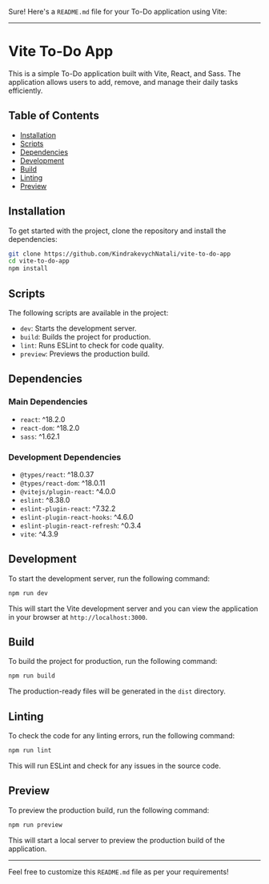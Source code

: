 Sure! Here's a `README.md` file for your To-Do application using Vite:

---

# Vite To-Do App

This is a simple To-Do application built with Vite, React, and Sass. The application allows users to add, remove, and manage their daily tasks efficiently.

## Table of Contents
- [Installation](#installation)
- [Scripts](#scripts)
- [Dependencies](#dependencies)
- [Development](#development)
- [Build](#build)
- [Linting](#linting)
- [Preview](#preview)

## Installation

To get started with the project, clone the repository and install the dependencies:

```bash
git clone https://github.com/KindrakevychNatali/vite-to-do-app
cd vite-to-do-app
npm install
```

## Scripts

The following scripts are available in the project:

- `dev`: Starts the development server.
- `build`: Builds the project for production.
- `lint`: Runs ESLint to check for code quality.
- `preview`: Previews the production build.

## Dependencies

### Main Dependencies

- `react`: ^18.2.0
- `react-dom`: ^18.2.0
- `sass`: ^1.62.1

### Development Dependencies

- `@types/react`: ^18.0.37
- `@types/react-dom`: ^18.0.11
- `@vitejs/plugin-react`: ^4.0.0
- `eslint`: ^8.38.0
- `eslint-plugin-react`: ^7.32.2
- `eslint-plugin-react-hooks`: ^4.6.0
- `eslint-plugin-react-refresh`: ^0.3.4
- `vite`: ^4.3.9

## Development

To start the development server, run the following command:

```bash
npm run dev
```

This will start the Vite development server and you can view the application in your browser at `http://localhost:3000`.

## Build

To build the project for production, run the following command:

```bash
npm run build
```

The production-ready files will be generated in the `dist` directory.

## Linting

To check the code for any linting errors, run the following command:

```bash
npm run lint
```

This will run ESLint and check for any issues in the source code.

## Preview

To preview the production build, run the following command:

```bash
npm run preview
```

This will start a local server to preview the production build of the application.

---

Feel free to customize this `README.md` file as per your requirements!
